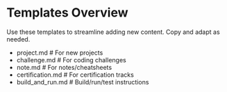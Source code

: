 # Templates Overview

Use these templates to streamline adding new content. Copy and adapt as needed.

- project.md            # For new projects
- challenge.md          # For coding challenges
- note.md               # For notes/cheatsheets
- certification.md      # For certification tracks
- build_and_run.md      # Build/run/test instructions
